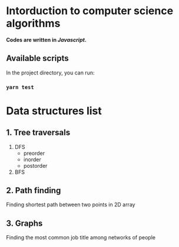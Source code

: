 # Intorduction to computer science algorithms
**Codes are written in _Javascript_.**

## Available scripts

In the project directory, you can run:

### `yarn test`

# Data structures list 

## 1. Tree traversals
1. DFS
   - preorder
   - inorder
   - postorder
2. BFS

## 2. Path finding
Finding shortest path between two points in 2D array

## 3. Graphs
Finding the most common job title among networks of people
